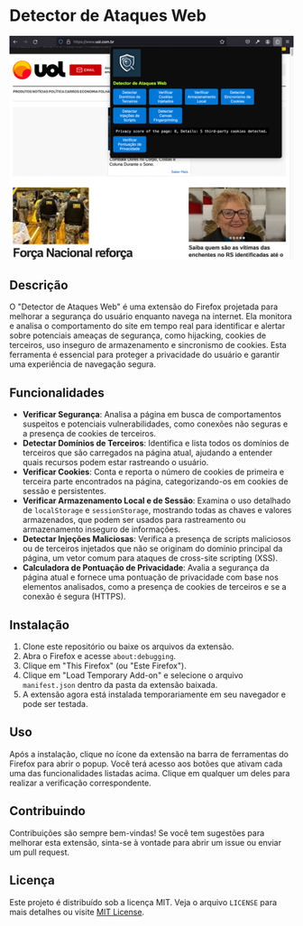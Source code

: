 # Detector de Ataques Web

![Descrição da imagem](image.png)


## Descrição
O "Detector de Ataques Web" é uma extensão do Firefox projetada para melhorar a segurança do usuário enquanto navega na internet. Ela monitora e analisa o comportamento do site em tempo real para identificar e alertar sobre potenciais ameaças de segurança, como hijacking, cookies de terceiros, uso inseguro de armazenamento e sincronismo de cookies. Esta ferramenta é essencial para proteger a privacidade do usuário e garantir uma experiência de navegação segura.

## Funcionalidades
- **Verificar Segurança**: Analisa a página em busca de comportamentos suspeitos e potenciais vulnerabilidades, como conexões não seguras e a presença de cookies de terceiros.
- **Detectar Domínios de Terceiros**: Identifica e lista todos os domínios de terceiros que são carregados na página atual, ajudando a entender quais recursos podem estar rastreando o usuário.
- **Verificar Cookies**: Conta e reporta o número de cookies de primeira e terceira parte encontrados na página, categorizando-os em cookies de sessão e persistentes.
- **Verificar Armazenamento Local e de Sessão**: Examina o uso detalhado de `localStorage` e `sessionStorage`, mostrando todas as chaves e valores armazenados, que podem ser usados para rastreamento ou armazenamento inseguro de informações.
- **Detectar Injeções Maliciosas**: Verifica a presença de scripts maliciosos ou de terceiros injetados que não se originam do domínio principal da página, um vetor comum para ataques de cross-site scripting (XSS).
- **Calculadora de Pontuação de Privacidade**: Avalia a segurança da página atual e fornece uma pontuação de privacidade com base nos elementos analisados, como a presença de cookies de terceiros e se a conexão é segura (HTTPS).

## Instalação
1. Clone este repositório ou baixe os arquivos da extensão.
2. Abra o Firefox e acesse `about:debugging`.
3. Clique em "This Firefox" (ou "Este Firefox").
4. Clique em "Load Temporary Add-on" e selecione o arquivo `manifest.json` dentro da pasta da extensão baixada.
5. A extensão agora está instalada temporariamente em seu navegador e pode ser testada.

## Uso
Após a instalação, clique no ícone da extensão na barra de ferramentas do Firefox para abrir o popup. Você terá acesso aos botões que ativam cada uma das funcionalidades listadas acima. Clique em qualquer um deles para realizar a verificação correspondente.

## Contribuindo
Contribuições são sempre bem-vindas! Se você tem sugestões para melhorar esta extensão, sinta-se à vontade para abrir um issue ou enviar um pull request.

## Licença
Este projeto é distribuído sob a licença MIT. Veja o arquivo `LICENSE` para mais detalhes ou visite [MIT License](https://opensource.org/licenses/MIT).
